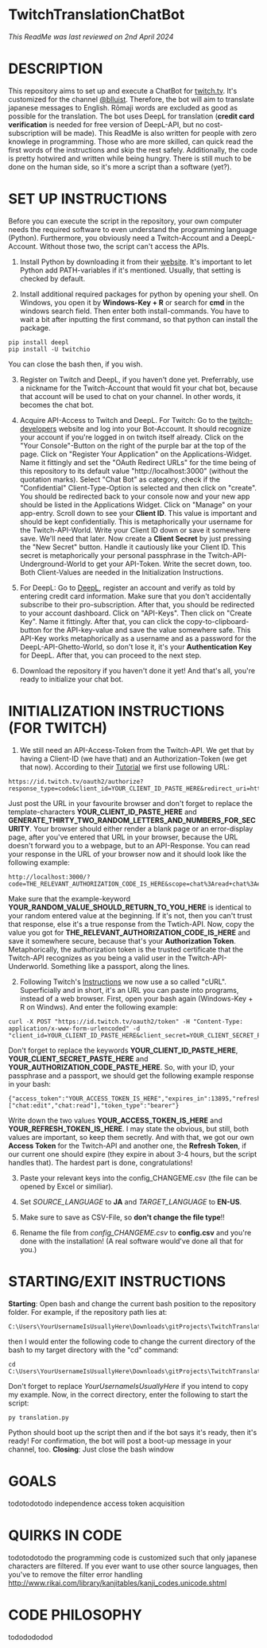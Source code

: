 # TwitchTranslationChatBot
_This ReadMe was last reviewed on 2nd April 2024_

# DESCRIPTION
This repository aims to set up and execute a ChatBot for [twitch.tv](https://www.twitch.tv/). It's customized for the channel [@blluist](https://www.twitch.tv/blluist). Therefore, the bot will aim to translate japanese messages to English. Rōmaji words are excluded as good as possible for the translation. The bot uses DeepL for translation (**credit card verification** is needed for free version of DeepL-API, but no cost-subscription will be made). This ReadMe is also written for people with zero knowlege in programming. Those who are more skilled, can quick read the first words of the instructions and skip the rest safely. Additionally, the code is pretty hotwired and written while being hungry. There is still much to be done on the human side, so it's more a script than a software (yet?). 



# SET UP INSTRUCTIONS
Before you can execute the script in the repository, your own computer needs the required software to even understand the programming language (Python). Furthermore, you obviously need a Twitch-Account and a DeepL-Account. Without those two, the script can't access the APIs. 
1. Install Python by downloading it from their [website](https://www.python.org/). It's important to let Python add PATH-variables if it's mentioned. Usually, that setting is checked by default. 

2. Install additional required packages for python by opening your shell. On Windows, you open it by **Windows-Key + R** or search for **cmd** in the windows search field. Then enter both install-commands. You have to wait a bit after inputting the first command, so that python can install the package. 
```
pip install deepl
pip install -U twitchio
```
You can close the bash then, if you wish. 

3. Register on Twitch and DeepL, if you haven't done yet. Preferrably, use a nickname for the Twitch-Account that would fit your chat bot, because that account will be used to chat on your channel. In other words, it becomes the chat bot. 

4. Acquire API-Access to Twitch and DeepL. 
For Twitch: Go to the [twitch-developers](https://dev.twitch.tv/) website and log into your Bot-Account. It should recognize your account if you're logged in on twitch itself already. Click on the "Your Console"-Button on the right of the purple bar at the top of the page. Click on "Register Your Application" on the Applications-Widget. Name it fittingly and set the "OAuth Redirect URLs" for the time being of this repository to its default value "http://localhost:3000" (without the quotation marks). Select "Chat Bot" as category, check if the "Confidential" Client-Type-Option is selected and then click on "create". You should be redirected back to your console now and your new app should be listed in the Applications Widget. Click on "Manage" on your app-entry. Scroll down to see your **Client ID**. This value is important and should be kept confidentially. This is metaphorically your username for the Twitch-API-World. Write your Client ID down or save it somewhere save. We'll need that later. Now create a **Client Secret** by just pressing the "New Secret" button. Handle it cautiously like your Client ID. This secret is metaphorically your personal passphrase in the Twitch-API-Underground-World to get your API-Token. Write the secret down, too. Both Client-Values are needed in the Initialization Instructions. 

5. For DeepL: Go to [DeepL](https://www.deepl.com/), register an account and verify as told by entering credit card information. Make sure that you don't accidentally subscribe to their pro-subscription. After that, you should be redirected to your account dashboard. Click on "API-Keys". Then click on "Create Key". Name it fittingly. After that, you can click the copy-to-clipboard-button for the API-key-value and save the value somewhere safe. This API-Key works metaphorically as a username and as a password for the DeepL-API-Ghetto-World, so don't lose it, it's your **Authentication Key** for DeepL. After that, you can proceed to the next step. 

6. Download the repository if you haven't done it yet! And that's all, you're ready to initialize your chat bot. 



# INITIALIZATION INSTRUCTIONS (FOR TWITCH)
1. We still need an API-Access-Token from the Twitch-API. We get that by having a Client-ID (we have that) and an Authorization-Token (we get that now). According to their [Tutorial](https://dev.twitch.tv/docs/irc/authenticate-bot/) we first use following URL:
```
https://id.twitch.tv/oauth2/authorize?response_type=code&client_id=YOUR_CLIENT_ID_PASTE_HERE&redirect_uri=http://localhost:3000&scope=chat:read+chat:edit&state=GENERATE_THIRTY_TWO_RANDOM_LETTERS_AND_NUMBERS_FOR_SECURITY
```
Just post the URL in your favourite browser and don't forget to replace the template-characters **YOUR_CLIENT_ID_PASTE_HERE** and **GENERATE_THIRTY_TWO_RANDOM_LETTERS_AND_NUMBERS_FOR_SECURITY**. Your browser should either render a blank page or an error-display page, after you've entered that URL in your browser, because the URL doesn't forward you to a webpage, but to an API-Response. You can read your response in the URL of your browser now and it should look like the following example:
```
http://localhost:3000/?code=THE_RELEVANT_AUTHORIZATION_CODE_IS_HERE&scope=chat%3Aread+chat%3Aedit&state=YOUR_RANDOM_VALUE_SHOULD_RETURN_TO_YOU_HERE
```
Make sure that the example-keyword **YOUR_RANDOM_VALUE_SHOULD_RETURN_TO_YOU_HERE** is identical to your random entered value at the beginning. If it's not, then you can't trust that response, else it's a true response from the Twtich-API. Now, copy the value you got for **THE_RELEVANT_AUTHORIZATION_CODE_IS_HERE** and save it somewhere secure, because that's your **Authorization Token**. Metaphorically, the authorization token is the trusted certificate that the Twitch-API recognizes as you being a valid user in the Twitch-API-Underworld. Something like a passport, along the lines. 

2. Following Twitch's [Instructions](https://dev.twitch.tv/docs/authentication/getting-tokens-oauth/) we now use a so called "cURL". Superficially and in short, it's an URL you can paste into programs, instead of a web browser. First, open your bash again (Windows-Key + R on Windws). And enter the following example:
```
curl -X POST "https://id.twitch.tv/oauth2/token" -H "Content-Type: application/x-www-form-urlencoded" -d "client_id=YOUR_CLIENT_ID_PASTE_HERE&client_secret=YOUR_CLIENT_SECRET_PASTE_HERE&code=YOUR_AUTHORIZATION_CODE_PASTE_HERE&grant_type=authorization_code&redirect_uri=http://localhost:3000"
```
Don't forget to replace the keywords **YOUR_CLIENT_ID_PASTE_HERE**, **YOUR_CLIENT_SECRET_PASTE_HERE** and **YOUR_AUTHORIZATION_CODE_PASTE_HERE**. So, with your ID, your passphrase and a passport, we should get the following example response in your bash:
```
{"access_token":"YOUR_ACCESS_TOKEN_IS_HERE","expires_in":13895,"refresh_token":"YOUR_REFRESH_TOKEN_IS_HERE","scope":["chat:edit","chat:read"],"token_type":"bearer"}
```
Write down the two values **YOUR_ACCESS_TOKEN_IS_HERE** and **YOUR_REFRESH_TOKEN_IS_HERE**. I may state the obvious, but still, both values are important, so keep them secretly. And with that, we got our own **Access Token** for the Twitch-API and another one, the **Refresh Token**, if our current one should expire (they expire in about 3-4 hours, but the script handles that). The hardest part is done, congratulations!

3. Paste your relevant keys into the config_CHANGEME.csv (the file can be opened by Excel or similiar). 

4. Set *SOURCE_LANGUAGE* to **JA** and *TARGET_LANGUAGE* to **EN-US**.

5. Make sure to save as CSV-File, so **don't change the file type**!!

6. Rename the file from *config_CHANGEME.csv* to **config.csv** and you're done with the installation! (A real software would've done all that for you.)



# STARTING/EXIT INSTRUCTIONS
**Starting**: Open bash and change the current bash position to the repository folder. For example, if the repository path lies at:
```
C:\Users\YourUsernameIsUsuallyHere\Downloads\gitProjects\TwitchTranslationChatBot
```
then I would enter the following code to change the current directory of the bash to my target directory with the "cd" command:
```
cd C:\Users\YourUsernameIsUsuallyHere\Downloads\gitProjects\TwitchTranslationChatBot
```
Don't forget to replace *YourUsernameIsUsuallyHere* if you intend to copy my example. Now, in the correct directory, enter the following to start the script:
```
py translation.py
```
Python should boot up the script then and if the bot says it's ready, then it's ready! For confirmation, the bot will post a boot-up message in your channel, too. 
**Closing**: Just close the bash window



# GOALS 
todotodotodo
independence
access token acquisition



# QUIRKS IN CODE
todotodotodo
the programming code is customized such that only japanese characters are filtered. If you ever want to use other source languages, then you've to remove the filter
error handling
http://www.rikai.com/library/kanjitables/kanji_codes.unicode.shtml



# CODE PHILOSOPHY
tododododod
